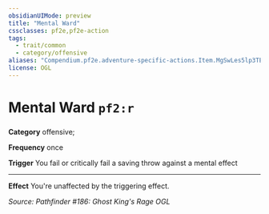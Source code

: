 ```yaml
---
obsidianUIMode: preview
title: "Mental Ward"
cssclasses: pf2e,pf2e-action
tags:
  - trait/common
  - category/offensive
aliases: "Compendium.pf2e.adventure-specific-actions.Item.MgSwLes5lp3TE1ZV"
license: OGL
---
```

# Mental Ward `pf2:r`

### 

**Category** offensive; 




**Frequency** once

**Trigger** You fail or critically fail a saving throw against a mental effect

* * *

**Effect** You're unaffected by the triggering effect.

*Source: Pathfinder #186: Ghost King's Rage*
*OGL*